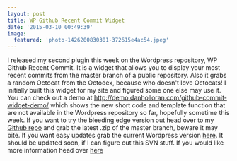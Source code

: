 ```yaml
---
layout: post
title: WP Github Recent Commit Widget
date: '2015-03-10 00:49:39'
image:
  featured: 'photo-1426200830301-372615e4ac54.jpeg'
---
```


I released my second plugin this week on the Wordpress repository, WP Github Recent Commit. It is a widget that allows you to display your most recent commits from the master branch of a public repository. Also it grabs a random Octocat from the Octodex, because who doesn't love Octocats! I initially built this widget for my site and figured some one else may use it. You can check out a demo at http://demo.danholloran.com/github-commit-widget-demo/ which shows the new short code and template function that are not available in the Wordpress repository so far, hopefully sometime this week. If you want to try the bleeding edge version out head over to my [Github repo](https://github.com/DHolloran/wp-github-recent-commit) and grab the latest .zip of the master branch, beware it may bite. If you want easy updates grab the current Wordpress version [here](http://wordpress.org/extend/plugins/wp-github-recent-commit/). It should be updated soon, if I can figure out this SVN stuff. If you would like more information head over [here](http://dholloran.github.com/wp-github-recent-commit)